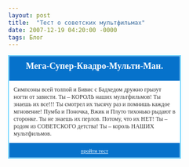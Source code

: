 ```yaml
---
layout: post
title:  "Тест о советских мультфильмах"
date: 2007-12-19 04:20:00 -0000
tags: Блог
---
```


<div style="width:350px; background-color:white; border:solid 1px #00b4ff;"><div style="width:328px; height:30px; padding:10px;text-align:center; border:solid 1px white; background-color:#0672cb; color:white; font:bolder 18px Tahoma;">Мега-Супер-Квадро-Мульти-Ман.</div><div style="width:330px;padding:10px;background-color:#ffffff;color:#333333;font:normal 12px Tahoma;">Симпсоны всей толпой и Бивис с Бадхедом дружно грызут ногти от зависти. Ты – КОРОЛЬ наших мультфильмов! Ты знаешь их все!!! Ты смотрел их тысячу раз и помнишь каждое мгновение! Пумба и Поночка, Вжик и Плуто тихонько рыдают в сторонке. Ты не знаешь их перлов. Потому, что их НЕТ! Ты – родом из СОВЕТСКОГО детства! Ты – король НАШИХ мультфильмов.</div><div style="float:bottom;width:328;height:10px;padding:10px;text-align:center;border:solid 1px white;background-color:#0672cb;color:white;font:normal 11px Tahoma;text-decoration:underline;"><a href="http://goodnews.e-puzzle.ru/index.php?option=com_content&task=section&id=5&Itemid=30#" style="color:white;font:normal 11px Tahoma;text-decoration:underline;">пройти тест</a></div></div>